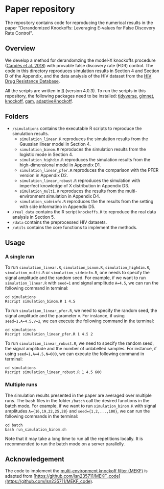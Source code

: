 # Paper repository
The repository contains code for reproducing the numerical results in the paper "Derandomized Knockoffs: Leveraging E-values for False Discovery Rate Control".

## Overview
We develop a method for derandomzing the model-X knockoffs procedure 
([Candès et al. 2018](https://candes.su.domains/publications/downloads/MX_Knockoffs.pdf))
with provable false discovery rate (FDR) control. The code in this directory 
reproduces simulation results in Section 4 and Section D of the Appendix,
and the data analysis of the HIV dataset from the 
[HIV Drug Resistance Database](https://hivdb.stanford.edu/download/GenoPhenoDatasets/PI_DataSet.txt).

All the scripts are written in [R](https://www.r-project.org/) (version 4.0.3).
To run the scripts in this repository, the following packages need to 
be installed: [tidyverse](https://www.tidyverse.org/), 
[glmnet](https://cran.r-project.org/web/packages/glmnet/index.html),
[knockoff](https://cran.r-project.org/web/packages/knockoff/index.html), 
[gam](https://cran.r-project.org/web/packages/gam/index.html),
[adaptiveKnockoff](https://github.com/zhimeir/adaptiveKnockoffs).

## Folders
- `/simulations` contains the executable R scripts to reproduce the simulation results.
  * `simulation_linear.R` reproduces the simulation results from the Gaussian linear model in Section 4.
  * `simulation_binom.R` reproduces the simulation results from the logistic mode in Section 4.
  * `simulation_highdim.R` reproduces the simulation results from the high-dimensional model in Appendix D1.
  * `simulation_linear_pfer.R` reproduces the comparison with the PFER version in Appendix D2.
  * `simulation_linear_robust.R` reproduces the simulation with imperfect knowledge of X distribution in Appendix D3. 
  * `simulation_multi.R` reproduces the results from the multi-environment simulation in Appendix D4.
  * `simulation_sideinfo.R` reproduces the the results from the setting with side informatino in Appendix D5.
- `/real_data` contains the R script `knockoffs.R` to reproduce the real data analysis in Section 5.
- `/data` contains the preprocessed HIV datasets.
- `/utils` contains the core functions to implement the methods.

## Usage
### A single run
To run `simulation_linear.R`, `simulation_binom.R`, `simulation_highdim.R`, `simulation_multi.R` or `simulation_sideinfo.R`,
one needs to specify the signal amplitude and the random seed. For example,
if we want to run `simulation_linear.R` with `seed=1` and signal amplitude `A=4.5`,
we can run the following command in terminal:
```{r}
cd simulations
Rscript simulation_binom.R 1 4.5
```
To run `simulation_linear_pfer.R`, we need to specify the random seed, 
the signal amplitude and the parameter v. For instance, if using 
`seed=1,A=4.5,v=2`, we can execute the following command in the terminal:
```{r}
cd simulations
Rscript simulation_linear_pfer.R 1 4.5 2
```

To run `simulation_linear_robust.R`, we need to specify the random seed, 
the signal amplitude and the number of unlabelled samples. For instance, if using 
`seed=1,A=4.5,N=600`, we can execute the following command in terminal:
```{r}
cd simulations
Rscript simulation_linear_robust.R 1 4.5 600
```


### Multiple runs
The simulation results presented in the paper are averaged over multiple runs. 
The bash files in the folder `/batch` call the desired functions in the batch 
mode. For example, if we want to run `simulation_binom.R` with signal amplitudes
`A={16,19,22,25,28}` and `seed={1,2,...,100}`, we can run the following commands
in the terminal:
```{r}
cd batch
bash run_simulation_binom.sh
```
Note that it may take a long time to run all the repetitions locally.
It is recommended to run the batch mode on a server parallelly.


## Acknowledgement
The code to implement the [multi-environment knockoff filter (MEKF)](https://academic.oup.com/biomet/advance-article-abstract/doi/10.1093/biomet/asab055/6415825?redirectedFrom=fulltext&login=false)
is adapted from [https://github.com/lsn235711/MEKF_code](https://github.com/lsn235711/MEKF_code).

